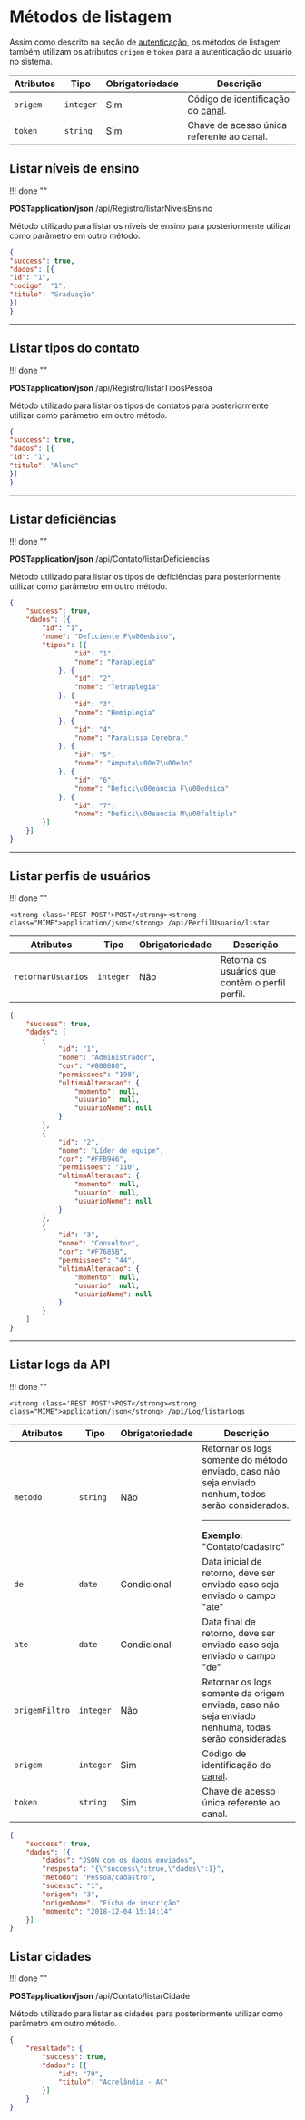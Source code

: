 # Métodos de listagem

Assim como descrito na seção de [autenticação](/api_crm/apresentacao/#autenticacao), os métodos de listagem também utilizam os atributos `origem` e `token` para a autenticação do usuário no sistema.

| Atributos | Tipo | Obrigatoriedade | Descrição | 
| --- | --- | --- | --- |
| `origem` | `integer` | Sim | Código de identificação do [canal](/api_crm/apresentacao/#autenticacao). | 
| `token` | `string` | Sim | Chave de acesso única referente ao canal. | 

## Listar níveis de ensino

!!! done ""

<strong class='REST POST'>POST</strong><strong class="MIME">application/json</strong> /api/Registro/listarNiveisEnsino

Método utilizado para listar os níveis de ensino para posteriormente utilizar como parâmetro em outro método.

``` JSON tab="Resposta"
{
"success": true,
"dados": [{
"id": "1",
"codigo": "1",
"titulo": "Graduação"
}]
}
```

---

## Listar tipos do contato

!!! done ""

<strong class='REST POST'>POST</strong><strong class="MIME">application/json</strong> /api/Registro/listarTiposPessoa

Método utilizado para listar os tipos de contatos para posteriormente utilizar como parâmetro em outro método.

``` JSON tab="Resposta"
{
"success": true,
"dados": [{
"id": "1",
"titulo": "Aluno"
}]
}
```

---

## Listar deficiências

!!! done ""

<strong class='REST POST'>POST</strong><strong class="MIME">application/json</strong> /api/Contato/listarDeficiencias

Método utilizado para listar os tipos de deficiências para posteriormente utilizar como parâmetro em outro método.

``` JSON tab="Resposta"
{
    "success": true,
    "dados": [{
        "id": "1",
        "nome": "Deficiente F\u00edsico",
        "tipos": [{
                "id": "1",
                "nome": "Paraplegia"
            }, {
                "id": "2",
                "nome": "Tetraplegia"
            }, {
                "id": "3",
                "nome": "Hemiplegia"
            }, {
                "id": "4",
                "nome": "Paralisia Cerebral"
            }, {
                "id": "5",
                "nome": "Amputa\u00e7\u00e3o"
            }, {
                "id": "6",
                "nome": "Defici\u00eancia F\u00edsica"
            }, {
                "id": "7",
                "nome": "Defici\u00eancia M\u00faltipla"
        }]
    }]
}
```

---

## Listar perfis de usuários

!!! done ""
    
    <strong class='REST POST'>POST</strong><strong class="MIME">application/json</strong> /api/PerfilUsuario/listar

| Atributos | Tipo | Obrigatoriedade | Descrição | 
| --- | --- | --- | --- |
| `retornarUsuarios` | `integer` | Não | Retorna os usuários que contêm o perfil perfil. | 

``` JSON tab="Resposta"
{
    "success": true,
    "dados": [
        {
            "id": "1",
            "nome": "Administrador",
            "cor": "#808080",
            "permissoes": "198",
            "ultimaAlteracao": {
                "momento": null,
                "usuario": null,
                "usuarioNome": null
            }
        },
        {
            "id": "2",
            "nome": "Líder de equipe",
            "cor": "#FFB946",
            "permissoes": "110",
            "ultimaAlteracao": {
                "momento": null,
                "usuario": null,
                "usuarioNome": null
            }
        },
        {
            "id": "3",
            "nome": "Consultor",
            "cor": "#F7685B",
            "permissoes": "44",
            "ultimaAlteracao": {
                "momento": null,
                "usuario": null,
                "usuarioNome": null
            }
        }
    ]
}
```

---

## Listar logs da API

!!! done ""
    
    <strong class='REST POST'>POST</strong><strong class="MIME">application/json</strong> /api/Log/listarLogs

| Atributos | Tipo | Obrigatoriedade | Descrição | 
| --- | --- | --- | --- |
| `metodo` | `string` | Não | Retornar os logs somente do método enviado, caso não seja enviado nenhum, todos serão considerados.<hr>**Exemplo:** "Contato/cadastro" | 
| `de` | `date` | Condicional | Data inicial de retorno, deve ser enviado caso seja enviado o campo "ate" | 
| `ate` | `date` | Condicional | Data final de retorno, deve ser enviado caso seja enviado o campo "de" | 
| `origemFiltro` | `integer` | Não | Retornar os logs somente da origem enviada, caso não seja enviado nenhuma, todas serão consideradas | 
| `origem` | `integer` | Sim | Código de identificação do [canal](/api_crm/apresentacao/#autenticacao). | 
| `token` | `string` | Sim | Chave de acesso única referente ao canal. | 

``` JSON tab="Resposta"
{
    "success": true,
    "dados": [{
        "dados": "JSON com os dados enviados",
        "resposta": "{\"success\":true,\"dados\":1}",
        "metodo": "Pessoa/cadastro",
        "sucesso": "1",
        "origem": "3",
        "origemNome": "Ficha de inscrição",
        "momento": "2018-12-04 15:14:14"
    }]
}
```

## Listar cidades

!!! done ""

<strong class='REST POST'>POST</strong><strong class="MIME">application/json</strong> /api/Contato/listarCidade

Método utilizado para listar as cidades para posteriormente utilizar como parâmetro em outro método.

``` JSON tab="Resposta"
{
    "resultado": {
        "success": true,
        "dados": [{
            "id": "79",
            "titulo": "Acrelândia - AC"
        }]
    }
}
```